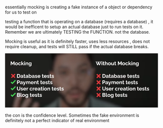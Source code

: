 essentially mocking is creating a fake instance of a object or dependency for us to test on

testing a function that is operating on a database (requires a database) , it would be inefficent
to setup an actual database just to run tests on it. Remember we are ultimately TESTING the FUNCTION. not the database.

Mocking is useful as it is definitely faster, uses less resources , does not require cleanup, and tests will STILL pass if 
the actual database breaks.


![Alt text](image.png)


the con is the confidence level. Sometimes the fake environment is definitely not a perfect indicator of real environment